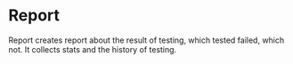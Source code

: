 # Report
 
Report creates report about the result of testing, which tested failed, which
not. It collects stats and the history of testing.